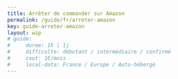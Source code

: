 ```yaml
---
title: Arrêter de commander sur Amazon
permalink: /guide/fr/arreter-amazon
key: guide-arreter-amazon
layout: wip
# guide:
#     duree: 1h | 1j 
#     difficulte: débutant / intermédiaire / confirmé
#     cout: 1€/mois
#     local-data: France / Europe / Auto-hébergé
---
```


